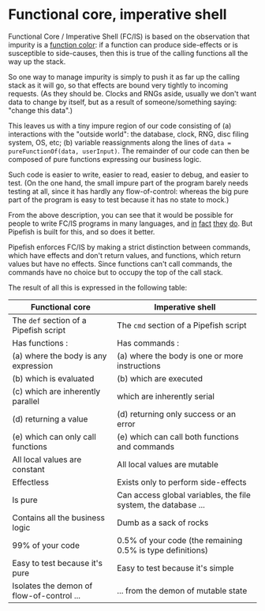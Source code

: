 # Functional core, imperative shell

Functional Core / Imperative Shell (FC/IS) is based on the observation that impurity is a [function color](https://journal.stuffwithstuff.com/2015/02/01/what-color-is-your-function/): if a function can produce side-effects or is susceptible to side-causes, then this is true of the calling functions all the way up the stack.

So one way to manage impurity is simply to push it as far up the calling stack as it will go, so that effects are bound very tightly to incoming requests. (As they should be. Clocks and RNGs aside, usually we don't want data to change by itself, but as a result of someone/something saying: "change this data".)

This leaves us with a tiny impure region of our code consisting of (a) interactions with the "outside world": the database, clock, RNG, disc filing system, OS, etc; (b) variable reassignments along the lines of `data = pureFunctionOf(data, userInput)`. The remainder of our code can then be composed of pure functions expressing our business logic.

Such code is easier to write, easier to read, easier to debug, and easier to test. (On the one hand, the small impure part of the program barely needs testing at all, since it has hardly any flow-of-control: whereas the big pure part of the program is easy to test because it has no state to mock.)

From the above description, you can see that it would be possible for people to write FC/IS programs in many languages, and [in](https://www.youtube.com/watch?v=eOYal8elnZk) [fact](https://www.destroyallsoftware.com/screencasts/catalog/functional-core-imperative-shell) [they](https://doordash.engineering/2022/07/26/functional-core-imperative-shell-using-structured-concurrency-to-write-maintainable-grpc-endpoints-in-kotlin/) [do](https://medium.com/@magnusjt/functional-core-imperative-shell-in-javascript-29bef2353ac2). But Pipefish is built for this, and so does it better.

Pipefish enforces FC/IS by making a strict distinction between commands, which have effects and don't return values, and functions, which return values but have no effects. Since functions can't call commands, the commands have no choice but to occupy the top of the call stack.

The result of all this is expressed in the following table:

| Functional core  | Imperative shell |
| ------------- | ------------- |
| The `def` section of a Pipefish script | The `cmd` section of a Pipefish script |
| Has functions : | Has commands : |
| (a) where the body is any expression | (a) where the body is one or more instructions |
| (b) which is evaluated | (b) which are executed |
| (c) which are inherently parallel | which are inherently serial |
| (d) returning a value | (d) returning only success or an error |
| (e) which can only call functions | (e) which can call both functions and commands |
| All local values are constant | All local values are mutable |
| Effectless | Exists only to perform side-effects |
| Is pure | Can access global variables, the file system, the database ... |
| Contains all the business logic | Dumb as a sack of rocks |
| 99% of your code | 0.5% of your code (the remaining 0.5% is type definitions) |
| Easy to test because it's pure | Easy to test because it's simple |
| Isolates the demon of flow-of-control ... | ... from the demon of mutable state |
